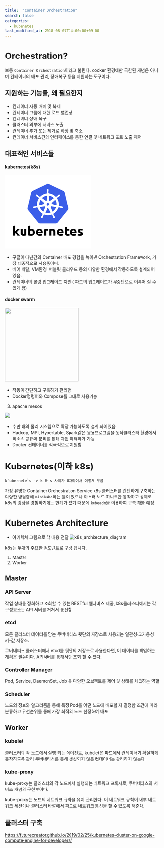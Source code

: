 ```yaml
---
title:  "Container Orchestration"
search: false
categories: 
  - kubenetes
last_modified_at: 2018-08-07T14:00:00+09:00
---
```



# Orchestration?

보통 `Container Orchestration`이라고 불린다. docker 환경에만 국한된 개념은 아니며 컨테이너의 배포 관리, 장애복구 등을 지원하는 도구이다.

## 지원하는 기능들, 왜 필요한지
* 컨테이너 자동 배치 및 복제
* 컨테이너 그룹에 대한 로드 밸런싱
* 컨테이너 장애 복구
* 클러스터 외부에 서비스 노출
* 컨테이너 추가 또는 제거로 확장 및 축소
* 컨테이너 서비스간의 인터페이스를 통한 연결 및 네트워크 포트 노출 제어

## 대표적인 서비스들

#### kubernetes(k8s)

![k8s_image](https://raw.githubusercontent.com/1ambda/1ambda.github.io/master/assets/images/infra-kubernetes/intro/logo.png)
* 구글이 다년간의 Container 배포 경험을 녹아낸 Orchestration Framework, 가장 대중적으로 사용중이다.
* 베어 메탈, VM환경, 퍼블릿 클라우드 등의 다양한 환경에서 작동하도록 설계되어 있음.
* 컨테이너의 롤링 업그레이드 지원 ( 파드의 업그레이드가 무중단으로 이루어 질 수 있게 함)

#### docker swarm

<img src="https://subicura.com/assets/article_images/2017-02-25-container-orchestration-with-docker-swarm/docker-swarm.png" width=240 height=240>

* 작동이 간단하고 구축하기 편리함
* Docker명령어와 Compose를 그대로 사용가능

3. apache mesos

<img src="http://mesos.apache.org/assets/img/mesos_logo_fb_preview.png" width=240 hegith=240>

* 수만 대의 물리 시스템으로 확장 가능하도록 설계 돠어있음
* Hadoop, MPI, Hypertable, Spark같은 응용프로그램을 동적클러스터 환경에서 리소스 공유와 분리를 통해 자원 최적화가 가능
* Docker 컨테이너를 적극적으로 지원함



# Kubernetes(이하 k8s)
    k`ubernete`s -> k 와 s 사이가 8자리여서 이렇게 부름

가장 유명한 Container Orchestration Service 
k8s 클러스터를 간단하게 구축하는 다양한 방법중에 `minikube`라는 툴이 있으나 마스터 노드 하나로만 동작하고 실제로 k8s의 강점을 경험하기에는 한계가 있기 때문에 `kubeadm`을 이용하여 구축 해볼 예정

# Kubernetes Architecture
* 아키텍쳐 그림으로 각 내용 전달
![k8s_architecture_diagram](https://miro.medium.com/max/3032/1*t5TbINIv1vbTYCTraPy16g.png)

k8s는 두개의 주요한 컴포넌트로 구성 됩니다.
1. Master
2. Worker

## Master
### API Server
작업 상태를 정희하고 조회할 수 있는 RESTful 웹서비스 제공, k8s클러스터에서는 각 구성요소는 API 서버를 거쳐서 통신함 

### etcd 
모든 클러스터 데이터를 담는 쿠버네티스 뒷단의 저장소로 사용되는 일관성·고가용성 키-값 저장소.

쿠버네티스 클러스터에서 etcd를 뒷단의 저장소로 사용한다면, 이 데이터를 백업하는 계획은 필수이다.
API서버를 통해서만 조회 할 수 있다.

### Controller Manager
Pod, Service, DaemonSet, Job 등 다양한 오브젝트를 제어 및 상태를 체크하는 역할 

### Scheduler
노드의 정보와 알고리즘을 통해 특정 Pod를 어떤 노드에 배포할 지 결정함 조건에 따라 분류하고 우선순위를 통해 가장 최적의 노드 선정하여 배포


## Worker
### kubelet
클러스터의 각 노드에서 실행 되는 에이전트, kubelet은 파드에서 컨테이너가 확실하게 동작하도록 관리
쿠버네티스를 통해 생성되지 않은 컨테이너는 관리하지 않는다.

### kube-proxy
kube-proxy는 클러스터의 각 노드에서 실행되는 네트워크 프록시로, 쿠버네티스의 서비스 개념의 구현부이다.

kube-proxy는 노드의 네트워크 규칙을 유지 관리한다. 이 네트워크 규칙이 내부 네트워크 세션이나 클러스터 바깥에서 파드로 네트워크 통신을 할 수 있도록 해준다.

## 클러스터 구축 
https://futurecreator.github.io/2019/02/25/kubernetes-cluster-on-google-compute-engine-for-developers/


